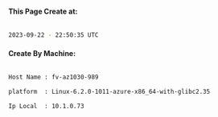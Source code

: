 
   
#### This Page Create at:

```bash

2023-09-22 - 22:50:35 UTC

```

#### Create By Machine:

```bash

Host Name : fv-az1030-989

platform  : Linux-6.2.0-1011-azure-x86_64-with-glibc2.35

Ip Local  : 10.1.0.73

```

